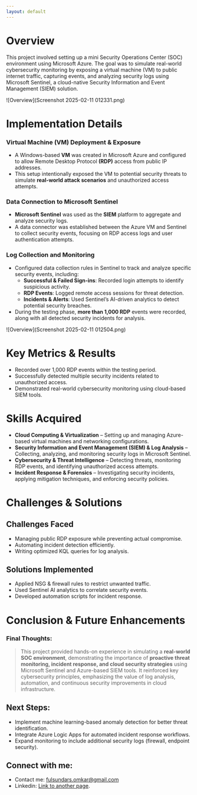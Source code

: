 ```yaml
---
layout: default
---
```


# **Overview**

This project involved setting up a mini Security Operations Center (SOC) environment using Microsoft Azure. The goal was to simulate real-world cybersecurity monitoring by exposing a virtual machine (VM) to public internet traffic, capturing events, and analyzing security logs using Microsoft Sentinel, a cloud-native Security Information and Event Management (SIEM) solution.

![Overview](Screenshot 2025-02-11 012331.png)

# Implementation Details


### Virtual Machine (VM) Deployment & Exposure
*   A Windows-based **VM** was created in Microsoft Azure and configured to allow Remote Desktop Protocol **(RDP)** access from public IP addresses.
*   This setup intentionally exposed the VM to potential security threats to simulate **real-world attack scenarios** and unauthorized access attempts.

### Data Connection to Microsoft Sentinel

*   **Microsoft Sentinel** was used as the **SIEM** platform to aggregate and analyze security logs.
*   A data connector was established between the Azure VM and Sentinel to collect security events, focusing on RDP access logs and user authentication attempts.

### Log Collection and Monitoring

- Configured data collection rules in Sentinel to track and analyze specific security events, including:
  - **Successful & Failed Sign-ins**: Recorded login attempts to identify suspicious activity.
  - **RDP Events**: Logged remote access sessions for threat detection.
  - **Incidents & Alerts**: Used Sentinel’s AI-driven analytics to detect potential security breaches.
- During the testing phase, **more than 1,000 RDP** events were recorded, along with all detected security incidents for analysis.

![Overview](Screenshot 2025-02-11 012504.png)

# Key Metrics & Results

*   Recorded over 1,000 RDP events within the testing period.
*   Successfully detected multiple security incidents related to unauthorized access.
*   Demonstrated real-world cybersecurity monitoring using cloud-based SIEM tools.

# Skills Acquired

*   **Cloud Computing & Virtualization** – Setting up and managing Azure-based virtual machines and networking configurations.
*   **Security Information and Event Management (SIEM) & Log Analysis** – Collecting, analyzing, and monitoring security logs in Microsoft Sentinel.
*   **Cybersecurity & Threat Intelligence** – Detecting threats, monitoring RDP events, and identifying unauthorized access attempts.
*   **Incident Response & Forensics** – Investigating security incidents, applying mitigation techniques, and enforcing security policies.

# **Challenges & Solutions**

## Challenges Faced

*   Managing public RDP exposure while preventing actual compromise.
*   Automating incident detection efficiently.
*   Writing optimized KQL queries for log analysis.

## Solutions Implemented

*   Applied NSG & firewall rules to restrict unwanted traffic.
*   Used Sentinel AI analytics to correlate security events.
*   Developed automation scripts for incident response.

# **Conclusion & Future Enhancements**

### Final Thoughts:
> This project provided hands-on experience in simulating a **real-world SOC environment**, demonstrating the importance of **proactive threat monitoring, incident response, and cloud security strategies** using Microsoft Sentinel and Azure-based SIEM tools. It reinforced key cybersecurity principles, emphasizing the value of log analysis, automation, and continuous security improvements in cloud infrastructure.

## Next Steps:

*   Implement machine learning-based anomaly detection for better threat identification.
*   Integrate Azure Logic Apps for automated incident response workflows.
*   Expand monitoring to include additional security logs (firewall, endpoint security).

## Connect with me:

*   Contact me: fulsundars.omkar@gmail.com
*   Linkedin: [Link to another page]((https://www.linkedin.com/in/omkarfulsundar/)).
